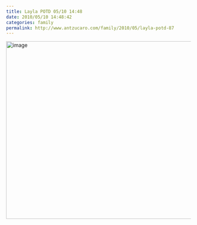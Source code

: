 ```yaml
---
title: Layla POTD 05/10 14:48
date: 2010/05/10 14:48:42
categories: family
permalink: http://www.antzucaro.com/family/2010/05/layla-potd-87
---
```

<img src="http://media.antzucaro.com/uploads/2011/02/2010-05-10 14.48.42.jpg" width="650px" height="485px" alt="image" style="display: block; margin-right: auto; margin-left: auto;">